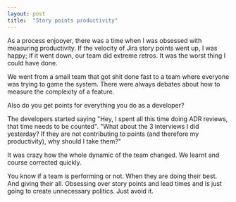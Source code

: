 ```yaml
---
layout: post
title:  "Story points productivity"
---
```


As a process enjooyer, there was a time when I was obsessed with measuring productivity. If the velocity of Jira story points went up, I was happy; if it went down, our team did extreme retros. It was the worst thing I could have done.

We went from a small team that got shit done fast to a team where everyone was trying to game the system. There were always debates about how to measure the complexity of a feature.

Also do you get points for everything you do as a developer?

The developers started saying "Hey, I spent all this time doing ADR reviews, that time needs to be counted". "What about the 3 interviews I did yesterday? If they are not contributing to points (and therefore my productivity), why should I take them?"

It was crazy how the whole dynamic of the team changed. We learnt and course corrected quickly.

You know if a team is performing or not. When they are doing their best. And giving their all. Obsessing over story points and lead times and is just going to create unnecessary politics. Just avoid it.
